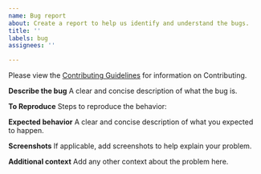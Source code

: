 ```yaml
---
name: Bug report
about: Create a report to help us identify and understand the bugs.
title: ''
labels: bug
assignees: ''

---
```

Please view the [Contributing Guidelines](https://github.com/TheDoubtFactory/TheDoubtFactory_Website/blob/main/CONTRIBUTING.md) for information on Contributing.

**Describe the bug**
A clear and concise description of what the bug is.

**To Reproduce**
Steps to reproduce the behavior:

**Expected behavior**
A clear and concise description of what you expected to happen.

**Screenshots**
If applicable, add screenshots to help explain your problem.

**Additional context**
Add any other context about the problem here.
